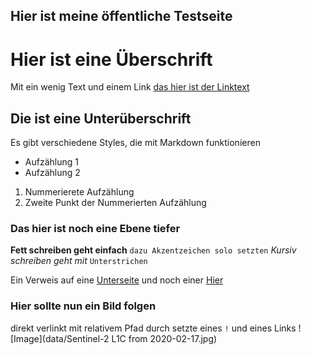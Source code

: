 ## Hier ist meine öffentliche Testseite

# Hier ist eine Überschrift
Mit ein wenig Text und einem Link [das hier ist der Linktext](https://trackerlog.github.io)

## Die ist eine Unterüberschrift

Es gibt verschiedene Styles, die mit Markdown funktionieren
- Aufzählung 1
- Aufzählung 2

1. Nummerierete Aufzählung
2. Zweite Punkt der Nummerierten Aufzählung

### Das hier ist noch eine Ebene tiefer

**Fett schreiben geht einfach** `dazu Akzentzeichen solo setzten`
_Kursiv schreiben geht mit_ `Unterstrichen`

Ein Verweis auf eine [Unterseite](data/irgendeinen.md)
und noch einer [Hier](data/test.html)
### Hier sollte nun ein Bild folgen

direkt verlinkt mit relativem Pfad
durch setzte eines `!` und  eines Links
 ![Image](data/Sentinel-2 L1C from 2020-02-17.jpg)
